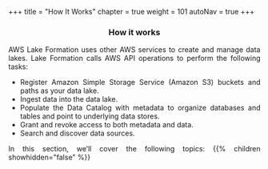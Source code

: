 +++
title = "How It Works"
chapter = true
weight = 101
autoNav = true
+++

<center><h3>How it works</h3></center>

<div style="text-align: justify">
  AWS Lake Formation uses other AWS services to create and manage data lakes. Lake Formation calls AWS API operations to perform the following tasks:
  <ul>
    <li>Register Amazon Simple Storage Service (Amazon S3) buckets and paths as your data lake.</li>
    <li>Ingest data into the data lake.</li>
    <li>Populate the Data Catalog with metadata to organize databases and tables and point to underlying data stores.</li>
    <li>Grant and revoke access to both metadata and data.</li>
    <li>Search and discover data sources.</li>
  </ul>
  In this section, we’ll cover the following topics:
    {{% children showhidden="false" %}}
</div>
